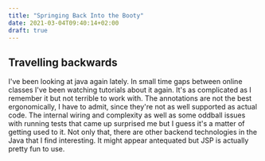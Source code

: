 ```yaml
---
title: "Springing Back Into the Booty"
date: 2021-03-04T09:40:14+02:00
draft: true
---
```


## Travelling backwards
I've been looking at java again lately.
In small time gaps between online classes I've been watching tutorials about it again.
It's as complicated as I remember it but not terrible to work with.
The annotations are not the best ergonomically, I have to admit, since they're not as well supported as actual code.
The internal wiring and complexity as well as some oddball issues with running tests that came up surprised me but I guess it's a matter of getting used to it.
Not only that, there are other backend technologies in the Java that I find interesting.
It might appear antequated but JSP is actually pretty fun to use.

